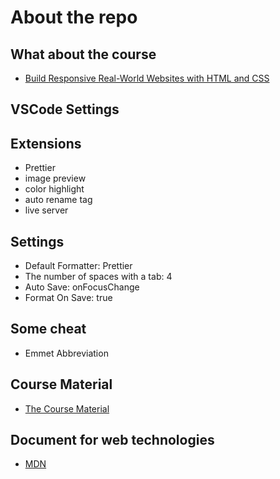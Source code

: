 # About the repo

## What about the course

- [Build Responsive Real-World Websites with HTML and CSS](https://www.udemy.com/course/design-and-develop-a-killer-website-with-html5-and-css3/)

## VSCode Settings

## Extensions

- Prettier
- image preview
- color highlight
- auto rename tag
- live server

## Settings

- Default Formatter: Prettier
- The number of spaces with a tab: 4
- Auto Save: onFocusChange
- Format On Save: true

## Some cheat

- Emmet Abbreviation

## Course Material

- [The Course Material](https://github.com/PacktPublishing/React-Native-4-in-a-Day)

## Document for web technologies

- [MDN](https://developer.mozilla.org/en-US/)
